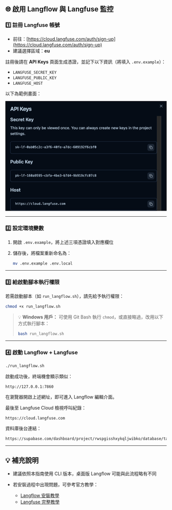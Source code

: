
## 🌐 啟用 Langflow 與 Langfuse 監控

### 1️⃣ 註冊 Langfuse 帳號

* 前往：[https://cloud.langfuse.com/auth/sign-up](https://cloud.langfuse.com/auth/sign-up)
* 建議選擇區域：**eu**

註冊後請在 **API Keys** 頁面生成憑證，並記下以下資訊（將填入 `.env.example`）：

* `LANGFUSE_SECRET_KEY`
* `LANGFUSE_PUBLIC_KEY`
* `LANGFUSE_HOST`

以下為範例畫面：

![Langfuse API Key 頁面](images/langfuse_api_key.png)

---

### 2️⃣ 設定環境變數

1. 開啟 `.env.example`，將上述三項憑證填入對應欄位
2. 儲存後，將檔案重新命名為：

   ```bash
   mv .env.example .env.local
   ```
---

### 3️⃣ 給啟動腳本執行權限

若需啟動腳本（如 `run_langflow.sh`），請先給予執行權限：

```bash
chmod +x run_langflow.sh
```

> 💡 **Windows 用戶：**
> 可使用 Git Bash 執行 `chmod`，或直接略過，改用以下方式執行腳本：
>
> ```bash
> bash run_langflow.sh
> ```

---

### 4️⃣ 啟動 Langflow + Langfuse

```bash
./run_langflow.sh
```

啟動成功後，終端機會顯示類似：

```
http://127.0.0.1:7860
```

在瀏覽器開啟上述網址，即可進入 Langflow 編輯介面。

最後至 Langfuse Cloud 檢視呼叫紀錄：

```
https://cloud.langfuse.com
```

資料庫後台連結：

```
https://supabase.com/dashboard/project/rwspgisshxykqljwibko/database/tables
```
---

## 💡 補充說明

* 建議依照本指南使用 CLI 版本，桌面版 Langflow 可能與此流程略有不同
* 若安裝過程中出現問題，可參考官方教學：

  * [Langflow 安裝教學](https://docs.langflow.org/get-started-installation)
  * [Langfuse 完整教學](https://langfuse.com/docs/get-started)

